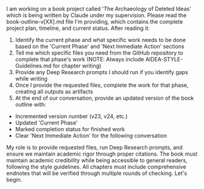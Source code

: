 I am working on a book project called 'The Archaeology of Deleted Ideas' which is being written by Claude under my supervision. Please read the book-outline-v[XX].md file I'm providing, which contains the complete project plan, timeline, and current status. After reading it:

1. Identify the current phase and what specific work needs to be done based on the 'Current Phase' and 'Next Immediate Action' sections
2. Tell me which specific files you need from the GitHub repository to complete that phase's work (NOTE: Always include AIDEA-STYLE-Guidelines.md for chapter writing)
3. Provide any Deep Research prompts I should run if you identify gaps while writing
4. Once I provide the requested files, complete the work for that phase, creating all outputs as artifacts
5. At the end of our conversation, provide an updated version of the book outline with:
- Incremented version number (v23, v24, etc.)
- Updated 'Current Phase'
- Marked completion status for finished work
- Clear 'Next Immediate Action' for the following conversation

My role is to provide requested files, run Deep Research prompts, and ensure we maintain academic rigor through proper citations. The book must maintain academic credibility while being accessible to general readers, following the style guidelines. All chapters must include comprehensive endnotes that will be verified through multiple rounds of checking. Let's begin.
